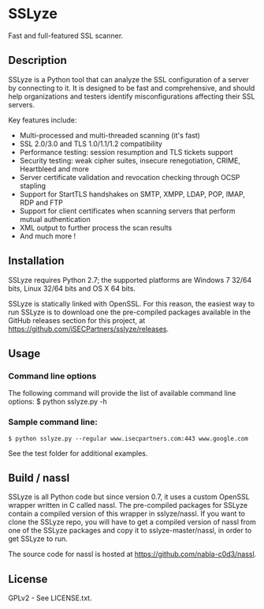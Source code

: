 SSLyze
======

Fast and full-featured SSL scanner.


Description
-----------

SSLyze is a Python tool that can analyze the SSL configuration of a server by
connecting to it. It is designed to be fast and comprehensive, and should help
organizations and testers identify misconfigurations affecting their SSL
servers.

Key features include:
* Multi-processed and multi-threaded scanning (it's fast)
* SSL 2.0/3.0 and TLS 1.0/1.1/1.2 compatibility
* Performance testing: session resumption and TLS tickets support
* Security testing: weak cipher suites, insecure renegotiation, CRIME, Heartbleed and more
* Server certificate validation and revocation checking through OCSP stapling
* Support for StartTLS handshakes on SMTP, XMPP, LDAP, POP, IMAP, RDP and FTP
* Support for client certificates when scanning servers that perform mutual authentication
* XML output to further process the scan results
* And much more !


Installation
------------

SSLyze requires Python 2.7; the supported platforms are Windows 7 32/64 bits,
Linux 32/64 bits and OS X 64 bits.

SSLyze is statically linked with OpenSSL. For this reason, the easiest
way to run SSLyze is to download one the pre-compiled packages available in
the GitHub releases section for this project, at
https://github.com/iSECPartners/sslyze/releases.


Usage
-----

### Command line options

The following command will provide the list of available command line options:
	$ python sslyze.py -h


### Sample command line:

	$ python sslyze.py --regular www.isecpartners.com:443 www.google.com

See the test folder for additional examples.


Build / nassl
-------------

SSLyze is all Python code but since version 0.7, it uses a custom OpenSSL
wrapper written in C called nassl. The pre-compiled packages for SSLyze
contain a compiled version of this wrapper in sslyze/nassl. If you want to
clone the SSLyze repo, you will have to get a compiled version of nassl from
one of the SSLyze packages and copy it to sslyze-master/nassl, in order to get
SSLyze to run.

The source code for nassl is hosted at https://github.com/nabla-c0d3/nassl.


License
--------

GPLv2 - See LICENSE.txt.
